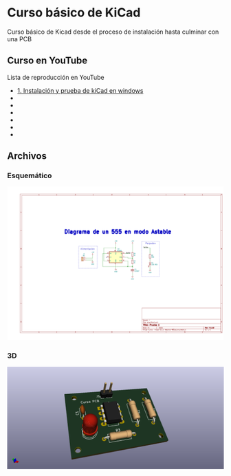 # Curso básico de KiCad

Curso básico de Kicad desde el proceso de instalación hasta culminar con una PCB

## Curso en YouTube

Lista de reproducción en YouTube

- [1. Instalación y prueba de kiCad en windows](https://youtu.be/QeJxQIdk3iI)
- []()
- []()
- []()
- []()
- []()
- []()

## Archivos

### Esquemático

![Esquemático](./sch.png)

### 3D 

![PCB](./3D.png)
